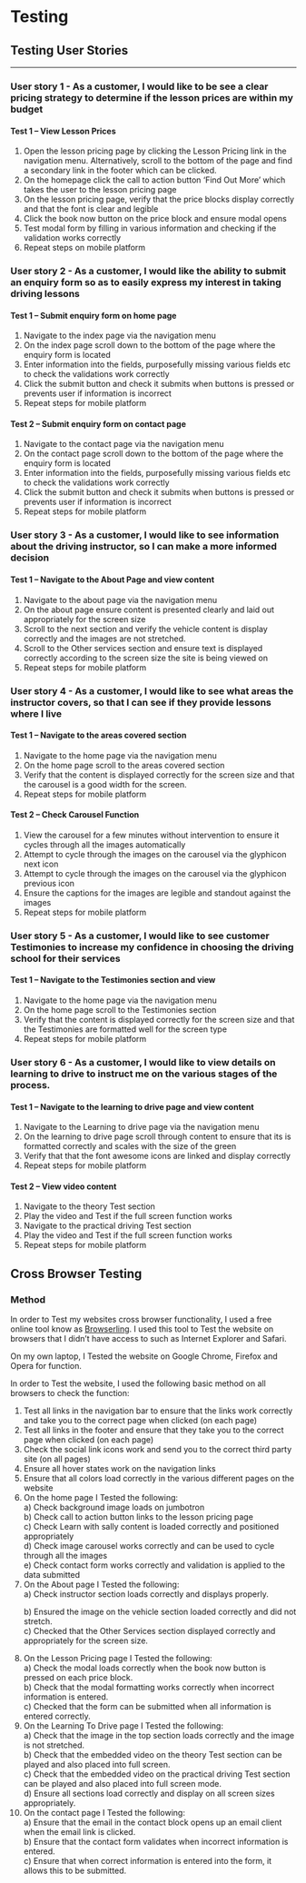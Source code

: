 <h1>Testing</h1>
<h2>Testing User Stories</h2>
<hr>
<h3> User story 1 - As a customer, I would like to be see a clear pricing strategy to determine if the lesson prices are within my budget</h3>
<h4>Test 1 – View Lesson Prices</h4>
<ol>
<li> Open the lesson pricing page by clicking the Lesson Pricing link in the navigation menu. Alternatively, scroll to the bottom of the page and find a secondary link in the footer which can be clicked. </li>
<li> On the homepage click the call to action button ‘Find Out More’ which takes the user to the lesson pricing page </li>
<li>On the lesson pricing page, verify that the price blocks display correctly and that the font is clear and legible</li>
<li>Click the book now button on the price block and ensure modal opens</li>
<li>Test modal form by filling in various information and checking if the validation works correctly</li>
<li>Repeat steps on mobile platform</li>
</ol>

<h3> User story 2 - As a customer, I would like the ability to submit an enquiry form so as to easily express my interest in taking driving lessons</h3>
<h4>Test 1 – Submit enquiry form on home page</h4>
<ol>
<li> Navigate to the index page via the navigation menu</li>
<li> On the index page scroll down to the bottom of the page where the enquiry form is located </li>
<li>Enter information into the fields, purposefully missing various fields etc to check the validations work correctly</li>
<li>Click the submit button and check it submits when buttons is pressed or prevents user if information is incorrect</li>
<li>Repeat steps for mobile platform </li>
</ol>
<h4>Test 2 – Submit enquiry form on contact page</h4>
<ol>
<li> Navigate to the contact page via the navigation menu</li>
<li> On the contact page scroll down to the bottom of the page where the enquiry form is located </li>
<li>Enter information into the fields, purposefully missing various fields etc to check the validations work correctly</li>
<li>Click the submit button and check it submits when buttons is pressed or prevents user if information is incorrect</li>
<li>Repeat steps for mobile platform </li>
</ol>



<h3> User story 3 - As a customer, I would like to see information about the driving instructor, so I can make a more informed decision </h3>
<h4>Test 1 – Navigate to the About Page and view content</h4>
<ol>
<li> Navigate to the about page via the navigation menu</li>
<li> On the about page ensure content is presented clearly and laid out appropriately for the screen size </li>
<li>Scroll to the next section and verify the vehicle content is display correctly and the images are not stretched. </li>
<li>Scroll to the Other services section and ensure text is displayed correctly according to the screen size the site is being viewed on</li>
<li>Repeat steps for mobile platform </li>
</ol>

<h3> User story 4 - As a customer, I would like to see what areas the instructor covers, so that I can see if they provide lessons where I live</h3>
<h4>Test 1 – Navigate to the areas covered section</h4>
<ol>
<li> Navigate to the home page via the navigation menu</li>
<li> On the home page scroll to the areas covered section</li>
<li>Verify that the content is displayed correctly for the screen size and that the carousel is a good width for the screen. </li>
<li>Repeat steps for mobile platform </li>
</ol>

<h4>Test 2 – Check Carousel Function</h4>
<ol>
<li> View the carousel for a few minutes without intervention to ensure it cycles through all the images automatically </li>
<li> Attempt to cycle through the images on the carousel via the glyphicon next icon</li>
<li> Attempt to cycle through the images on the carousel via the glyphicon previous icon </li>
<li> Ensure the captions for the images are legible and standout against the images</li>
<li>Repeat steps for mobile platform </li>
</ol>
<h3> User story 5 - As a customer, I would like to see customer Testimonies to increase my confidence in choosing the driving school for their services </h3>
<h4>Test 1 – Navigate to the Testimonies section and view</h4>
<ol>
<li> Navigate to the home page via the navigation menu</li>
<li> On the home page scroll to the Testimonies section</li>
<li>Verify that the content is displayed correctly for the screen size and that the Testimonies are formatted well for the screen type </li>
<li>Repeat steps for mobile platform </li>
</ol>

<h3> User story 6 - As a customer, I would like to view details on learning to drive to instruct me on the various stages of the process. </h3>
<h4>Test 1 – Navigate to the learning to drive page and view content</h4>
<ol>
<li> Navigate to the Learning to drive page via the navigation menu</li>
<li> On the learning to drive page scroll through content to ensure that its is formatted correctly and scales with the size of the green</li>
<li>Verify that that the font awesome icons are linked and display correctly</li>
<li>Repeat steps for mobile platform </li>
</ol>

<h4>Test 2 – View video content</h4>
<ol>
<li> Navigate to the theory Test section </li>
<li> Play the video and Test if the full screen function works</li>
<li>Navigate to the practical driving Test section</li>
<li> Play the video and Test if the full screen function works </li>
<li>Repeat steps for mobile platform </li>
</ol>

<h2>Cross Browser Testing</h2>
<h3>Method</h3>
<p>In order to Test my websites cross browser functionality, I used a free online tool know as <a href=”https://www.browserling.com/”>Browserling</a>. I used this tool to Test the website on browsers that I didn’t have access to such as Internet Explorer and Safari.</p>
<p>On my own laptop, I Tested the website on Google Chrome, Firefox and Opera for function.</p>
<p>In order to Test the website, I used the following basic method on all browsers to check the function:</p>
<ol>
<li>Test all links in the navigation bar to ensure that the links work correctly and take you to the correct page when clicked (on each page)</li>
<li>Test all links in the footer and ensure that they take you to the correct page when clicked (on each page)</li>
<li>Check the social link icons work and send you to the correct third party site (on all pages)</li>
<li>Ensure all hover states work on the navigation links</li>
<li>Ensure that all colors load correctly in the various different pages on the website</li>
<li>On the home page I Tested the following:
<br>
a)	Check background image loads on jumbotron
<br>
b)	Check call to action button links to the lesson pricing page
<br>
c)	Check Learn with sally content is loaded correctly and positioned appropriately
<br>
d)	Check image carousel works correctly and can be used to cycle through all the images
<br>
e)	Check contact form works correctly and validation is applied to the data submitted
</li>
<li>
On the About page I Tested the following:
<br>
a)	Check instructor section loads correctly and displays properly.
<br>

b)	Ensured the image on the vehicle section loaded correctly and did not stretch.
<br>
c)	Checked that the Other Services section displayed correctly and appropriately for the screen size.
</li>

<li>
On the Lesson Pricing page I Tested the following:
<br>
a)	Check the modal loads correctly when the book now button is pressed on each price block.
<br>
b)	Check that the modal formatting works correctly when incorrect information is entered.
<br>
c)	Checked that the form can be submitted when all information is entered correctly.
</li>
<li>
On the Learning To Drive page I Tested the following:
<br>
a)	Check that the image in the top section loads correctly and the image is not stretched.
<br>
b)	Check that the embedded video on the theory Test section can be played and also placed into full screen.
<br>
c)	Check that the embedded video on the practical driving Test section can be played and also placed into full screen mode.
<br>
d)	Ensure all sections load correctly and display on all screen sizes appropriately.
</li>

<li>
On the contact page I Tested the following:
<br>
a)	Ensure that the email in the contact block opens up an email client when the email link is clicked.
<br>
b)	Ensure that the contact form validates when incorrect information is entered.
<br>
c)	Ensure that when correct information is entered into the form, it allows this to be submitted.
</li>
</ol>


